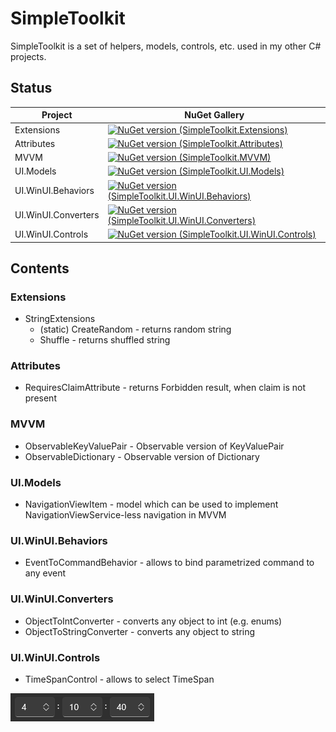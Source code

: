# SimpleToolkit

SimpleToolkit is a set of helpers, models, controls, etc. used in my other C# projects.

## Status

| Project | NuGet Gallery |
| ------- | ------------- |
| Extensions | [![NuGet version (SimpleToolkit.Extensions)](https://img.shields.io/nuget/v/SimpleToolkit.Extensions.svg?style=flat-square)](https://www.nuget.org/packages/SimpleToolkit.Extensions/) |
| Attributes | [![NuGet version (SimpleToolkit.Attributes)](https://img.shields.io/nuget/v/SimpleToolkit.Attributes.svg?style=flat-square)](https://www.nuget.org/packages/SimpleToolkit.Attributes/) |
| MVVM | [![NuGet version (SimpleToolkit.MVVM)](https://img.shields.io/nuget/v/SimpleToolkit.MVVM.svg?style=flat-square)](https://www.nuget.org/packages/SimpleToolkit.MVVM/) |
| UI.Models | [![NuGet version (SimpleToolkit.UI.Models)](https://img.shields.io/nuget/v/SimpleToolkit.UI.Models.svg?style=flat-square)](https://www.nuget.org/packages/SimpleToolkit.UI.Models/) |
| UI.WinUI.Behaviors | [![NuGet version (SimpleToolkit.UI.WinUI.Behaviors)](https://img.shields.io/nuget/v/SimpleToolkit.UI.WinUI.Behaviors.svg?style=flat-square)](https://www.nuget.org/packages/SimpleToolkit.UI.WinUI.Behaviors/) |
| UI.WinUI.Converters | [![NuGet version (SimpleToolkit.UI.WinUI.Converters)](https://img.shields.io/nuget/v/SimpleToolkit.UI.WinUI.Converters.svg?style=flat-square)](https://www.nuget.org/packages/SimpleToolkit.UI.WinUI.Converters/) |
| UI.WinUI.Controls | [![NuGet version (SimpleToolkit.UI.WinUI.Controls)](https://img.shields.io/nuget/v/SimpleToolkit.UI.WinUI.Controls.svg?style=flat-square)](https://www.nuget.org/packages/SimpleToolkit.UI.WinUI.Controls/) |

## Contents

### Extensions

* StringExtensions
    - (static) CreateRandom - returns random string
    - Shuffle - returns shuffled string

### Attributes

* RequiresClaimAttribute - returns Forbidden result, when claim is not present

### MVVM

* ObservableKeyValuePair - Observable version of KeyValuePair
* ObservableDictionary - Observable version of Dictionary

### UI.Models

* NavigationViewItem - model which can be used to implement NavigationViewService-less navigation in MVVM

### UI.WinUI.Behaviors

* EventToCommandBehavior - allows to bind parametrized command to any event

### UI.WinUI.Converters

* ObjectToIntConverter - converts any object to int (e.g. enums)
* ObjectToStringConverter - converts any object to string

### UI.WinUI.Controls

* TimeSpanControl - allows to select TimeSpan

![alt text](https://raw.githubusercontent.com/mateuszskoczek/SimpleToolkit/master/.github/images/timespancontrol.png)
